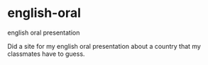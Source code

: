 # english-oral
english oral presentation


Did a site for my english oral presentation about a country that my classmates have to guess.
